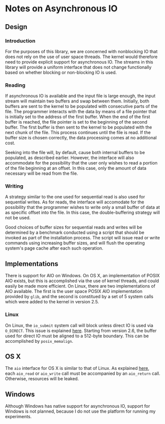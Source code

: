 # Notes on Asynchronous IO

## Design

### Introduction

For the purposes of this library, we are concerned with nonblocking IO that does
not rely on the use of user space threads. The kernel would therefore need to
provide explicit support for asynchronous IO. The streams in this library will
provide a uniform interface that does not change functionally based on whether
blocking or non-blocking IO is used.

### Reading

If asynchronous IO is available and the input file is large enough, the input
stream will maintain two buffers and swap between them. Initially, both buffers
are sent to the kernel to be populated with consecutive parts of the file. The
programmer interacts with the data by means of a file pointer that is initially
set to the address of the first buffer. When the end of the first buffer is
reached, the file pointer is set to the beginning of the second buffer. The
first buffer is then sent to the kernel to be populated with the next chunk of
the file. This process continues until the file is read. If the buffer size is
chosen correctly, the data processing comes at no additional cost.

Seeking into the file will, by default, cause both internal buffers to be
populated, as described earlier. However, the interface will also accommodate
for the possibility that the user only wishes to read a portion of the file
beginning at an offset. In this case, only the amount of data necessary will be
read from the file.

### Writing

A strategy similar to the one used for sequential read is also used for
sequential writes. As for reads, the interface will accomodate for the
possibility that the programmer wishes to write only a small buffer of data at
as specific offset into the file. In this case, the double-buffering strategy
will not be used.

Good choices of buffer sizes for sequential reads and writes will be determined
by a benchmark conducted using a script that should be invoked as part of the
installation process. The script will issue read or write commands using
increasing buffer sizes, and will flush the operating system's page cache after
each such operation.

## Implementations

There is support for AIO on Windows. On OS X, an implementation of POSIX AIO
exists, but this is accomplished via the use of kernel threads, and could easily
be made more efficient. On Linux, there are two implementations of AIO
available. The first is the user space POSIX AIO implementation provided by
`glib`, and the second is constitued by a set of 5 system calls which were added
to the kernel in version 2.5.

### Linux

On Linux, the `io_submit` system call will block unless direct IO is used via
`O_DIRECT`. This issue is explained [here][io_submit_blocks]. Starting from
version 2.6, the buffer used for direct IO must be aligned to a 512-byte
boundary. This can be accomplished by `posix_memalign`.

## OS X

The `aio` interface for OS X is similar to that of Linux. As explained
[here][aio_on_osx], each `aio_read` or `aio_write` call must be accompanied by
an `aio_return` call. Otherwise, resources will be leaked.

## Windows

Although Windows has native support for asynchronous IO, support for Windows is
not planned, because I do not use the platform for running my experiments.

[linux_aio_explained]: http://www.fsl.cs.sunysb.edu/~vass/linux-aio.txt "Linux
Asynchronous I/O Explained"
[aio_user_guide]: http://code.google.com/p/kernel/wiki/AIOUserGuide "AIO User
Guide"
[io_submit_blocks]:
http://comments.gmane.org/gmane.linux.kernel.aio.general/3024 "io_submit Blocks"
[linux_aio_example]: http://www.xmailserver.org/eventfd-aio-test.c "Linux AIO
Example"
[aio_on_osx]:
http://stackoverflow.com/questions/4665618/aio-read-from-file-error-on-os-x "AIO
on OS X"
